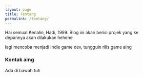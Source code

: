 ```yaml
---
layout: page
title: Tentang
permalink: /tentang/
---
```


Hai semua! Kenalin, Hadi, 1999. Blog ini akan berisi projek yang ke depannya akan dilakukan hehehe

lagi mencoba menjadi indie game dev, tungguin rilis game aing

### Kontak aing

Ada di bawah tuh

